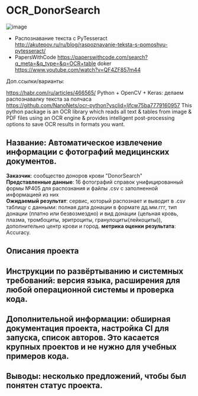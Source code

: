 # OCR_DonorSearch
![image](https://github.com/Eugene-Glukhov/OCR_DonorSearch/assets/117063726/730f15f8-6464-4c6c-a4da-e56a1c89a359)



- Распознавание текста с PyTesseract http://akutepov.ru/ru/blog/raspoznavanie-teksta-s-pomoshyu-pytesseract/
- PapersWithCode https://paperswithcode.com/search?q_meta=&q_type=&q=OCR+table
doker
https://www.youtube.com/watch?v=QF4ZF857m44

Доп.ссылки/варианты:

https://habr.com/ru/articles/466565/ Python + OpenCV + Keras: делаем распознавалку текста за полчаса  
https://github.com/NanoNets/ocr-python?ysclid=ljfcw75ba7779160957 This python package is an OCR library which reads all text & tables from image & PDF files using an OCR engine & provides intelligent post-processing options to save OCR results in formats you want.  


## Название: Автоматическое извлечение информации с фотографий медицинских документов.  
**Заказчик**: сообщество доноров крови "DonorSearch"  
**Представленные данные**: 16 фотографий справок унифицированный формы №405 для распознания и файлы .csv с заполненной информацией из них  
**Ожидаемый результат**: сервис, который распознает и выводит в .csv таблицу с данными: полная дата донации в формате дд.мм.ггг, тип донации (платно или безвозмездно) и вид донации (цельная кровь, плазма, тромбоциты, эритроциты, гранулоциты(лейкоциты)), дополнительно центр крови и город.
**метрика оценки результата**: Accuracy.
## Описания проекта
### 
## Инструкции по развёртыванию и системных требований: версия языка, расширения для любой операционной системы и проверка кода.
## Дополнительной информации: обширная документация проекта, настройка CI для запуска, список авторов. Это касается крупных проектов и не нужно для учебных примеров кода.
## Выводы: несколько предложений, чтобы был понятен статус проекта.
